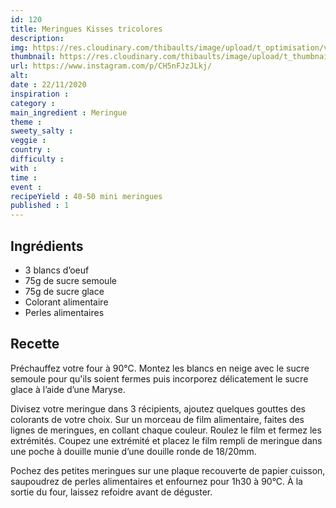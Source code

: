 ```yaml
---
id: 120
title: Meringues Kisses tricolores
description: 
img: https://res.cloudinary.com/thibaults/image/upload/t_optimisation/v1606066130/Recipes/20201122_meringues_kisses.jpg
thumbnail: https://res.cloudinary.com/thibaults/image/upload/t_thumbnail_josie/v1606066130/Recipes/20201122_meringues_kisses.jpg
url: https://www.instagram.com/p/CH5nFJzJLkj/
alt: 
date : 22/11/2020
inspiration : 
category : 
main_ingredient : Meringue
theme : 
sweety_salty : 
veggie : 
country :
difficulty :
with : 
time : 
event :
recipeYield : 40-50 mini meringues
published : 1
---
```


## Ingrédients
 - 3 blancs d’oeuf
 - 75g de sucre semoule
 - 75g de sucre glace
 - Colorant alimentaire
 - Perles alimentaires

## Recette
Préchauffez votre four à 90°C.
Montez les blancs en neige avec le sucre semoule pour qu'ils soient fermes puis incorporez délicatement le sucre glace à l’aide d’une Maryse.

Divisez votre meringue dans 3 récipients, ajoutez quelques gouttes des colorants de votre choix. Sur un morceau de film alimentaire, faites des lignes de meringues, en collant chaque couleur. Roulez le film et fermez les extrémités. Coupez une extrémité et placez le film rempli de meringue dans une poche à douille munie d’une douille ronde de 18/20mm.

Pochez des petites meringues sur une plaque recouverte de papier cuisson, saupoudrez de perles alimentaires et enfournez pour 1h30 à 90°C. À la sortie du four, laissez refoidre avant de déguster.